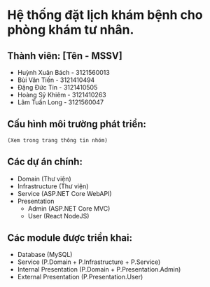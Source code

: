 # Hệ thống đặt lịch khám bệnh cho phòng khám tư nhân.
## Thành viên: [Tên - MSSV]

- Huỳnh Xuân Bách - 3121560013
- Bùi Văn Tiến - 3121410494
- Đặng Đức Tin - 3121410505
- Hoàng Sỹ Khiêm - 3121410263
- Lâm Tuấn Long - 3121560047

## Cấu hình môi trường phát triển:

    (Xem trong trang thông tin nhóm)

## Các dự án chính:

- Domain (Thư viện)
- Infrastructure (Thư viện)
- Service (ASP.NET Core WebAPI)
- Presentation
    + Admin (ASP.NET Core MVC)
    + User (React NodeJS)

## Các module được triển khai:

- Database (MySQL)
- Service (P.Domain + P.Infrastructure + P.Service)
- Internal Presentation (P.Domain + P.Presentation.Admin)
- External Presentation (P.Presentation.User)